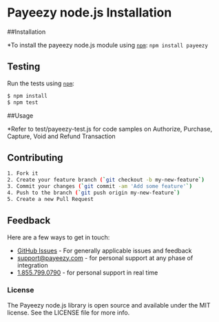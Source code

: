 # Payeezy node.js Installation 

##Installation

*To install the payeezy node.js module using [`npm`](https://www.npmjs.com/):
`npm install payeezy`

## Testing

Run the tests using [`npm`](https://www.npmjs.com/):

```bash
$ npm install
$ npm test
```

##Usage

*Refer to test/payeezy-test.js for code samples on Authorize, Purchase, Capture, Void and Refund Transaction

## Contributing
```bash
1. Fork it 
2. Create your feature branch (`git checkout -b my-new-feature`)
3. Commit your changes (`git commit -am 'Add some feature'`)
4. Push to the branch (`git push origin my-new-feature`)
5. Create a new Pull Request  
```

## Feedback

Here are a few ways to get in touch:
* [GitHub Issues](https://github.com/payeezy/payeezy/issues) - For generally applicable issues and feedback
* support@payeezy.com - for personal support at any phase of integration
* [1.855.799.0790](tel:+18557990790)  - for personal support in real time 

 
### License
The Payeezy node.js library is open source and available under the MIT license. See the LICENSE file for more info.
